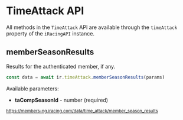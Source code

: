 # TimeAttack API

All methods in the `TimeAttack` API are available through the `timeAttack` property of the `iRacingAPI` instance.

## memberSeasonResults

Results for the authenticated member, if any.

```ts
const data = await ir.timeAttack.memberSeasonResults(params)
```

Available parameters:

- **taCompSeasonId** - number (required)

<sub>https://members-ng.iracing.com/data/time_attack/member_season_results</sub>
